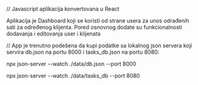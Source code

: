 // Javascript aplikacija konvertovana u React

Aplikacija je Dashboard koji se koristi od strane usera za unos odrađenih sati za određenog klijenta.
Pored osnovnog dodate su funkcionalnosti dodavanja i editovanja user i klijenata

// App je trenutno podešena da kupi podatke sa lokalnog json servera koji servira db.json na portu 8000 i tasks_db.json na portu 8080:

npx json-server --watch ./data/db.json --port 8000

npx json-server --watch ./data/tasks_db --port 8080
